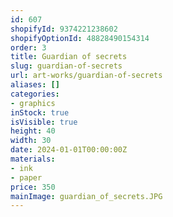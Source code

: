 ```yaml
---
id: 607
shopifyId: 9374221238602
shopifyOptionId: 48828490154314
order: 3
title: Guardian of secrets
slug: guardian-of-secrets
url: art-works/guardian-of-secrets
aliases: []
categories:
- graphics
inStock: true
isVisible: true
height: 40
width: 30
date: 2024-01-01T00:00:00Z
materials:
- ink
- paper
price: 350
mainImage: guardian_of_secrets.JPG
---
```

